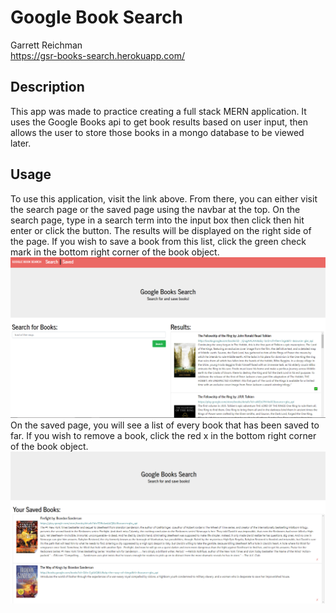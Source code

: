 # Google Book Search
Garrett Reichman <br/>
https://gsr-books-search.herokuapp.com/

## Description
  This app was made to practice creating a full stack MERN application. It uses the Google Books api to get book results based on user input, then allows the user to store those books in a mongo database to be viewed later.
## Usage
  To use this application, visit the link above. From there, you can either visit the search page or the saved page using the navbar at the top. On the search page, type in a search term into the input box then click then hit enter or click the button. The results will be displayed on the right side of the page. If you wish to save a book from this list, click the green check mark in the bottom right corner of the book object. 
  ![screenshot](./images/search.png)
  On the saved page, you will see a list of every book that has been saved to far. If you wish to remove a book, click the red x in the bottom right corner of the book object.
  ![screenshot](./images/saved.png)

